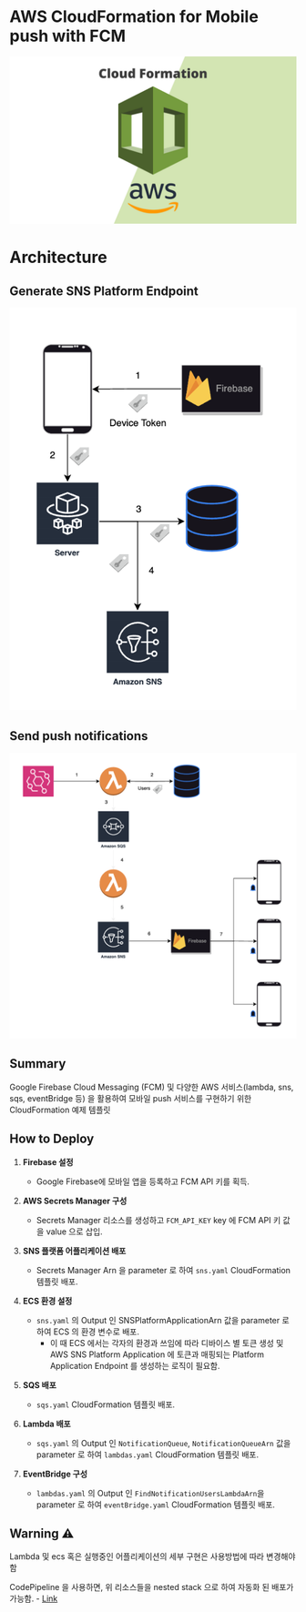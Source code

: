 # AWS CloudFormation for Mobile push with FCM

![AWS CloudFormation](./static/aws-cloudformation.png)

# Architecture

## Generate SNS Platform Endpoint

![register-token](./static/register-token.png)

## Send push notifications

![send-notifications](./static/send-push.png)

## Summary

Google Firebase Cloud Messaging (FCM) 및 다양한 AWS 서비스(lambda, sns, sqs, eventBridge 등) 을 활용하여 모바일 push 서비스를 구현하기 위한
CloudFormation 예제 템플릿

## How to Deploy

1. **Firebase 설정**
   - Google Firebase에 모바일 앱을 등록하고 FCM API 키를 획득.

2. **AWS Secrets Manager 구성**
   - Secrets Manager 리소스를 생성하고 `FCM_API_KEY` key 에 FCM API 키 값을 value 으로 삽입.

3. **SNS 플랫폼 어플리케이션 배포**
   - Secrets Manager Arn 을 parameter 로 하여 `sns.yaml` CloudFormation 템플릿 배포.

4. **ECS 환경 설정**
   - `sns.yaml` 의 Output 인 SNSPlatformApplicationArn 값을 parameter 로 하여 ECS 의 환경 변수로 배포.
      - 이 때 ECS 에서는 각자의 환경과 쓰임에 따라 디바이스 별 토큰 생성 및 AWS SNS Platform Application 에 토큰과 매핑되는 Platform Application
        Endpoint 를 생성하는 로직이 필요함.

5. **SQS 배포**
   - `sqs.yaml` CloudFormation 템플릿 배포.

6. **Lambda 배포**
   - `sqs.yaml` 의 Output 인 `NotificationQueue`, `NotificationQueueArn` 값을 parameter 로 하여 `lambdas.yaml` CloudFormation
     템플릿 배포.

7. **EventBridge 구성**
   - `lambdas.yaml` 의 Output 인 `FindNotificationUsersLambdaArn`을 parameter 로 하여 `eventBridge.yaml` CloudFormation 템플릿
     배포.

## Warning ⚠️

Lambda 및 ecs 혹은 실행중인 어플리케이션의 세부 구현은 사용방법에 따라 변경해야 함

CodePipeline 을 사용하면, 위 리소스들을 nested stack 으로 하여 자동화 된 배포가 가능함. - [Link](https://www.youtube.com/watch?v=LHz04uN-wI0)
